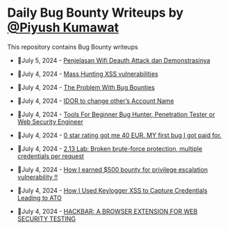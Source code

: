 # Daily Bug Bounty Writeups by [@Piyush Kumawat](https://twitter.com/piyush_supiy) 
This repository contains Bug Bounty writeups

<!-- BLOG-POST-LIST:START -->
 - 💯July 5, 2024 - [Penjelasan Wifi Deauth Attack dan Demonstrasinya](https://hack4funacademy.medium.com/penjelasan-wifi-deauth-attack-dan-demonstrasinya-1cecaca53915?source=rss------bug_bounty-5) 

 - 💯July 4, 2024 - [Mass Hunting XSS vulnerabilities](https://systemweakness.com/mass-hunting-xss-vulnerabilities-8d4785968727?source=rss------bug_bounty-5) 

 - 💯July 4, 2024 - [The Problem With Bug Bounties](https://kf106.medium.com/the-problem-with-bug-bounties-0c5d956411d8?source=rss------bug_bounty-5) 

 - 💯July 4, 2024 - [IDOR to change other’s Account Name](https://codingninjablogs.tech/idor-to-change-others-account-name-43ddf7cfe429?source=rss------bug_bounty-5) 

 - 💯July 4, 2024 - [Tools For Beginner Bug Hunter, Penetration Tester or Web Security Engineer](https://medium.com/@a5adujjaman/tools-for-beginner-bug-hunter-penetration-tester-or-web-security-engineer-a5510748fc5a?source=rss------bug_bounty-5) 

 - 💯July 4, 2024 - [0 star rating got me 40 EUR. MY first bug I got paid for.](https://medium.com/@siyamhassan.main/0-star-rating-got-me-40-eur-my-first-bug-i-got-paid-for-18417f76a707?source=rss------bug_bounty-5) 

 - 💯July 4, 2024 - [2.13 Lab: Broken brute-force protection, multiple credentials per request](https://cyberw1ng.medium.com/2-13-lab-broken-brute-force-protection-multiple-credentials-per-request-1beb6a85b12c?source=rss------bug_bounty-5) 

 - 💯July 4, 2024 - [How I earned $500 bounty for privilege escalation  vulnerability !!](https://kumarmohank889.medium.com/how-i-earned-500-bounty-for-privilege-escalation-vulnerability-c42977abcc52?source=rss------bug_bounty-5) 

 - 💯July 4, 2024 - [How I Used Keylogger XSS to Capture Credentials Leading to ATO](https://medium.com/@yyaminn/how-i-used-keylogger-xss-to-capture-credentials-leading-to-ato-06593e7a0798?source=rss------bug_bounty-5) 

 - 💯July 4, 2024 - [HACKBAR: A BROWSER EXTENSION FOR WEB SECURITY TESTING](https://medium.com/@Progsky/hackbar-a-browser-extension-for-web-security-testing-461b97d1a9e9?source=rss------bug_bounty-5) 
<!-- BLOG-POST-LIST:END -->
